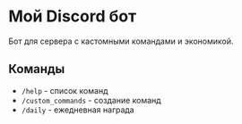  # Мой Discord бот

Бот для сервера с кастомными командами и экономикой.

## Команды
- `/help` - список команд
- `/custom_commands` - создание команд
- `/daily` - ежедневная награда
